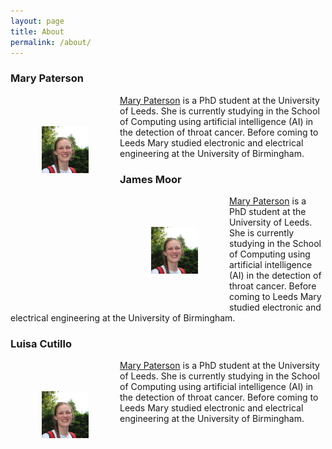 ```yaml
---
layout: page
title: About
permalink: /about/
---
```


### Mary Paterson

<img  align="left" width="75" hspace="50" vspace="50" src="/images/Profile.jpg"> [Mary Paterson](https://eps.leeds.ac.uk/computing/pgr/8564/mary-paterson) is a PhD student at the University of Leeds. She is currently studying in the School of Computing using artificial intelligence (AI) in the detection of throat cancer. Before coming to Leeds Mary studied electronic and electrical engineering at the University of Birmingham.

### James Moor

<img  align="left" width="75" hspace="50" vspace="50" src="/images/Profile.jpg"> [Mary Paterson](https://eps.leeds.ac.uk/computing/pgr/8564/mary-paterson) is a PhD student at the University of Leeds. She is currently studying in the School of Computing using artificial intelligence (AI) in the detection of throat cancer. Before coming to Leeds Mary studied electronic and electrical engineering at the University of Birmingham.

### Luisa Cutillo

<img  align="left" width="75" hspace="50" vspace="50" src="/images/Profile.jpg"> [Mary Paterson](https://eps.leeds.ac.uk/computing/pgr/8564/mary-paterson) is a PhD student at the University of Leeds. She is currently studying in the School of Computing using artificial intelligence (AI) in the detection of throat cancer. Before coming to Leeds Mary studied electronic and electrical engineering at the University of Birmingham.
